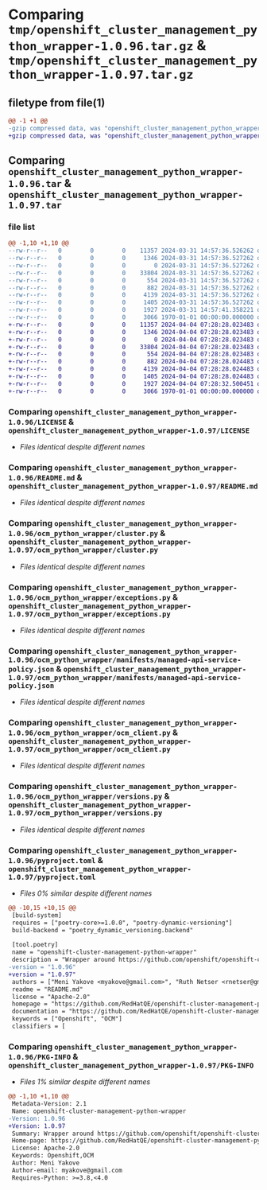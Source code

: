 # Comparing `tmp/openshift_cluster_management_python_wrapper-1.0.96.tar.gz` & `tmp/openshift_cluster_management_python_wrapper-1.0.97.tar.gz`

## filetype from file(1)

```diff
@@ -1 +1 @@
-gzip compressed data, was "openshift_cluster_management_python_wrapper-1.0.96.tar", max compression
+gzip compressed data, was "openshift_cluster_management_python_wrapper-1.0.97.tar", max compression
```

## Comparing `openshift_cluster_management_python_wrapper-1.0.96.tar` & `openshift_cluster_management_python_wrapper-1.0.97.tar`

### file list

```diff
@@ -1,10 +1,10 @@
--rw-r--r--   0        0        0    11357 2024-03-31 14:57:36.526262 openshift_cluster_management_python_wrapper-1.0.96/LICENSE
--rw-r--r--   0        0        0     1346 2024-03-31 14:57:36.527262 openshift_cluster_management_python_wrapper-1.0.96/README.md
--rw-r--r--   0        0        0        0 2024-03-31 14:57:36.527262 openshift_cluster_management_python_wrapper-1.0.96/ocm_python_wrapper/__init__.py
--rw-r--r--   0        0        0    33804 2024-03-31 14:57:36.527262 openshift_cluster_management_python_wrapper-1.0.96/ocm_python_wrapper/cluster.py
--rw-r--r--   0        0        0      554 2024-03-31 14:57:36.527262 openshift_cluster_management_python_wrapper-1.0.96/ocm_python_wrapper/exceptions.py
--rw-r--r--   0        0        0      882 2024-03-31 14:57:36.527262 openshift_cluster_management_python_wrapper-1.0.96/ocm_python_wrapper/manifests/managed-api-service-policy.json
--rw-r--r--   0        0        0     4139 2024-03-31 14:57:36.527262 openshift_cluster_management_python_wrapper-1.0.96/ocm_python_wrapper/ocm_client.py
--rw-r--r--   0        0        0     1405 2024-03-31 14:57:36.527262 openshift_cluster_management_python_wrapper-1.0.96/ocm_python_wrapper/versions.py
--rw-r--r--   0        0        0     1927 2024-03-31 14:57:41.358221 openshift_cluster_management_python_wrapper-1.0.96/pyproject.toml
--rw-r--r--   0        0        0     3066 1970-01-01 00:00:00.000000 openshift_cluster_management_python_wrapper-1.0.96/PKG-INFO
+-rw-r--r--   0        0        0    11357 2024-04-04 07:28:28.023483 openshift_cluster_management_python_wrapper-1.0.97/LICENSE
+-rw-r--r--   0        0        0     1346 2024-04-04 07:28:28.023483 openshift_cluster_management_python_wrapper-1.0.97/README.md
+-rw-r--r--   0        0        0        0 2024-04-04 07:28:28.023483 openshift_cluster_management_python_wrapper-1.0.97/ocm_python_wrapper/__init__.py
+-rw-r--r--   0        0        0    33804 2024-04-04 07:28:28.023483 openshift_cluster_management_python_wrapper-1.0.97/ocm_python_wrapper/cluster.py
+-rw-r--r--   0        0        0      554 2024-04-04 07:28:28.023483 openshift_cluster_management_python_wrapper-1.0.97/ocm_python_wrapper/exceptions.py
+-rw-r--r--   0        0        0      882 2024-04-04 07:28:28.024483 openshift_cluster_management_python_wrapper-1.0.97/ocm_python_wrapper/manifests/managed-api-service-policy.json
+-rw-r--r--   0        0        0     4139 2024-04-04 07:28:28.024483 openshift_cluster_management_python_wrapper-1.0.97/ocm_python_wrapper/ocm_client.py
+-rw-r--r--   0        0        0     1405 2024-04-04 07:28:28.024483 openshift_cluster_management_python_wrapper-1.0.97/ocm_python_wrapper/versions.py
+-rw-r--r--   0        0        0     1927 2024-04-04 07:28:32.500451 openshift_cluster_management_python_wrapper-1.0.97/pyproject.toml
+-rw-r--r--   0        0        0     3066 1970-01-01 00:00:00.000000 openshift_cluster_management_python_wrapper-1.0.97/PKG-INFO
```

### Comparing `openshift_cluster_management_python_wrapper-1.0.96/LICENSE` & `openshift_cluster_management_python_wrapper-1.0.97/LICENSE`

 * *Files identical despite different names*

### Comparing `openshift_cluster_management_python_wrapper-1.0.96/README.md` & `openshift_cluster_management_python_wrapper-1.0.97/README.md`

 * *Files identical despite different names*

### Comparing `openshift_cluster_management_python_wrapper-1.0.96/ocm_python_wrapper/cluster.py` & `openshift_cluster_management_python_wrapper-1.0.97/ocm_python_wrapper/cluster.py`

 * *Files identical despite different names*

### Comparing `openshift_cluster_management_python_wrapper-1.0.96/ocm_python_wrapper/exceptions.py` & `openshift_cluster_management_python_wrapper-1.0.97/ocm_python_wrapper/exceptions.py`

 * *Files identical despite different names*

### Comparing `openshift_cluster_management_python_wrapper-1.0.96/ocm_python_wrapper/manifests/managed-api-service-policy.json` & `openshift_cluster_management_python_wrapper-1.0.97/ocm_python_wrapper/manifests/managed-api-service-policy.json`

 * *Files identical despite different names*

### Comparing `openshift_cluster_management_python_wrapper-1.0.96/ocm_python_wrapper/ocm_client.py` & `openshift_cluster_management_python_wrapper-1.0.97/ocm_python_wrapper/ocm_client.py`

 * *Files identical despite different names*

### Comparing `openshift_cluster_management_python_wrapper-1.0.96/ocm_python_wrapper/versions.py` & `openshift_cluster_management_python_wrapper-1.0.97/ocm_python_wrapper/versions.py`

 * *Files identical despite different names*

### Comparing `openshift_cluster_management_python_wrapper-1.0.96/pyproject.toml` & `openshift_cluster_management_python_wrapper-1.0.97/pyproject.toml`

 * *Files 0% similar despite different names*

```diff
@@ -10,15 +10,15 @@
 [build-system]
 requires = ["poetry-core>=1.0.0", "poetry-dynamic-versioning"]
 build-backend = "poetry_dynamic_versioning.backend"
 
 [tool.poetry]
 name = "openshift-cluster-management-python-wrapper"
 description = "Wrapper around https://github.com/openshift/openshift-cluster-management-python-client"
-version = "1.0.96"
+version = "1.0.97"
 authors = ["Meni Yakove <myakove@gmail.com>", "Ruth Netser <rnetser@gmail.com>"]
 readme = "README.md"
 license = "Apache-2.0"
 homepage = "https://github.com/RedHatQE/openshift-cluster-management-python-wrapper"
 documentation = "https://github.com/RedHatQE/openshift-cluster-management-python-wrapper/blob/main/README.md"
 keywords = ["Openshift", "OCM"]
 classifiers = [
```

### Comparing `openshift_cluster_management_python_wrapper-1.0.96/PKG-INFO` & `openshift_cluster_management_python_wrapper-1.0.97/PKG-INFO`

 * *Files 1% similar despite different names*

```diff
@@ -1,10 +1,10 @@
 Metadata-Version: 2.1
 Name: openshift-cluster-management-python-wrapper
-Version: 1.0.96
+Version: 1.0.97
 Summary: Wrapper around https://github.com/openshift/openshift-cluster-management-python-client
 Home-page: https://github.com/RedHatQE/openshift-cluster-management-python-wrapper
 License: Apache-2.0
 Keywords: Openshift,OCM
 Author: Meni Yakove
 Author-email: myakove@gmail.com
 Requires-Python: >=3.8,<4.0
```

